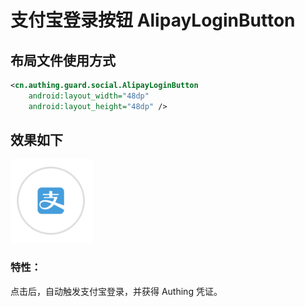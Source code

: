 # 支付宝登录按钮 AlipayLoginButton

## 布局文件使用方式

```xml
<cn.authing.guard.social.AlipayLoginButton
    android:layout_width="48dp"
    android:layout_height="48dp" />
```

## 效果如下

![](./images/alipay_button.png)

### 特性：

点击后，自动触发支付宝登录，并获得 Authing 凭证。

<br>
